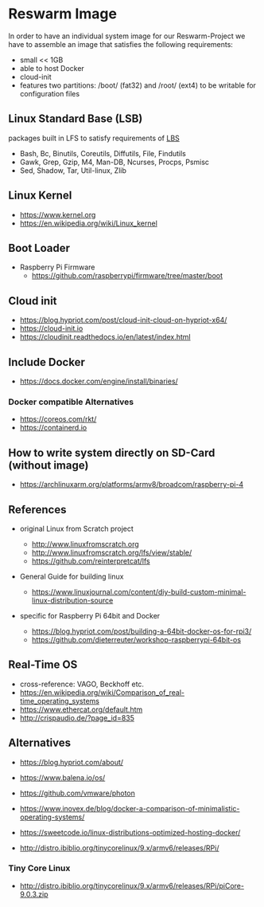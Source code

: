 
# Reswarm Image

In order to have an individual system image for our Reswarm-Project we have to
assemble an image that satisfies the following requirements:

- small << 1GB
- able to host Docker
- cloud-init
- features two partitions: /boot/ (fat32) and /root/ (ext4) to be writable for
  configuration files

## Linux Standard Base (LSB)

packages built in LFS to satisfy requirements of
[LBS](https://refspecs.linuxfoundation.org/lsb.shtml)

- Bash, Bc, Binutils, Coreutils, Diffutils, File, Findutils
- Gawk, Grep, Gzip, M4, Man-DB, Ncurses, Procps, Psmisc
- Sed, Shadow, Tar, Util-linux, Zlib

## Linux Kernel

- https://www.kernel.org
- https://en.wikipedia.org/wiki/Linux_kernel

## Boot Loader

- Raspberry Pi Firmware
  - https://github.com/raspberrypi/firmware/tree/master/boot

## Cloud init

- https://blog.hypriot.com/post/cloud-init-cloud-on-hypriot-x64/
- https://cloud-init.io
- https://cloudinit.readthedocs.io/en/latest/index.html

## Include Docker

- https://docs.docker.com/engine/install/binaries/

### Docker compatible Alternatives

- https://coreos.com/rkt/
- https://containerd.io

## How to write system directly on SD-Card (without image)

- https://archlinuxarm.org/platforms/armv8/broadcom/raspberry-pi-4

## References

- original Linux from Scratch project
  - http://www.linuxfromscratch.org
  - http://www.linuxfromscratch.org/lfs/view/stable/
  - https://github.com/reinterpretcat/lfs

- General Guide for building linux
  - https://www.linuxjournal.com/content/diy-build-custom-minimal-linux-distribution-source

- specific for Raspberry Pi 64bit and Docker
  - https://blog.hypriot.com/post/building-a-64bit-docker-os-for-rpi3/
  - https://github.com/dieterreuter/workshop-raspberrypi-64bit-os

## Real-Time OS

- cross-reference: VAGO, Beckhoff etc.
- https://en.wikipedia.org/wiki/Comparison_of_real-time_operating_systems
- https://www.ethercat.org/default.htm
- http://crispaudio.de/?page_id=835

## Alternatives

- https://blog.hypriot.com/about/
- https://www.balena.io/os/

- https://github.com/vmware/photon
- https://www.inovex.de/blog/docker-a-comparison-of-minimalistic-operating-systems/
- https://sweetcode.io/linux-distributions-optimized-hosting-docker/
- http://distro.ibiblio.org/tinycorelinux/9.x/armv6/releases/RPi/

### Tiny Core Linux

- http://distro.ibiblio.org/tinycorelinux/9.x/armv6/releases/RPi/piCore-9.0.3.zip
